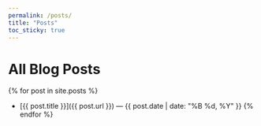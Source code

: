 ```yaml
---
permalink: /posts/
title: "Posts"
toc_sticky: true
---
```

# All Blog Posts

{% for post in site.posts %}
- [{{ post.title }}]({{ post.url }}) — {{ post.date | date: "%B %d, %Y" }}
{% endfor %}
